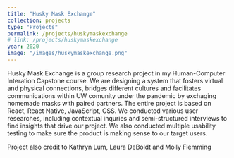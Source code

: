 ```yaml
---
title: "Husky Mask Exchange"
collection: projects
type: "Projects"
permalink: /projects/huskymaskexchange
# link: /projects/huskymaskexchange
year: 2020
image: "/images/huskymaskexchange.png"
---
```

<!-- ![](../images/huskymaskexchange.png)<br> -->
Husky Mask Exchange is a group research project in my Human-Computer Interation Capstone course. We are designing a system that fosters virtual and physical connections, bridges different cultures and facilitates communications within UW comunity under the pandemic by exchaging homemade masks with paired partners. The entire project is based on React, React Native, JavaScript, CSS. We conducted various user researches, including contextual inquries and semi-structured interviews to find insights that drive our project. We also conducted multiple usability testing to make sure the product is making sense to our target users.


Project also credit to Kathryn Lum, Laura DeBoldt and Molly Flemming